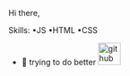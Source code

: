 Hi there,

Skills:
•JS
•HTML
•CSS

- 🔭 trying to do better
[<img src='https://cdn.jsdelivr.net/npm/simple-icons@3.0.1/icons/github.svg' alt='github' height='40'>](https://github.com/https://github.com/22ln) 
